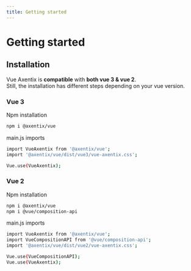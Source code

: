 ```yaml
---
title: Getting started
---
```


# Getting started

## Installation

Vue Axentix is **compatible** with **both vue 3 & vue 2**.  
Still, the installation has different steps depending on your vue version.

### Vue 3

Npm installation

```sh
npm i @axentix/vue
```

main.js imports

```sh
import VueAxentix from '@axentix/vue';
import '@axentix/vue/dist/vue3/vue-axentix.css';

Vue.use(VueAxentix);
```

### Vue 2

Npm installation

```sh
npm i @axentix/vue
npm i @vue/composition-api
```

main.js imports

```sh
import VueAxentix from '@axentix/vue';
import VueCompositionAPI from '@vue/composition-api';
import '@axentix/vue/dist/vue2/vue-axentix.css';

Vue.use(VueCompositionAPI);
Vue.use(VueAxentix);
```